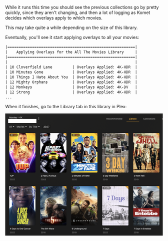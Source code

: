 While it runs this time you should see the previous collections go by pretty quickly, since they aren't changing, and then a lot of logging as Komet decides which overlays apply to which movies.

This may take quite a while depending on the size of this library.

Eventually, you'll see it start applying overlays to all your movies:

```
|=========================================================|
|    Applying Overlays for the All The Movies Library     |
|=========================================================|
|                                                         |
| 10 Cloverfield Lane         | Overlays Applied: 4K-HDR  |
| 10 Minutes Gone             | Overlays Applied: 4K-HDR  |
| 10 Things I Hate About You  | Overlays Applied: 4K-HDR  |
| 12 Mighty Orphans           | Overlays Applied: 4K-HDR  |
| 12 Monkeys                  | Overlays Applied: 4K-DV   |
| 12 Strong                   | Overlays Applied: 4K-HDR  |
...
```

When it finishes, go to the Library tab in this library in Plex:

![Overlaid posters](../images/wt-overlays.png)
